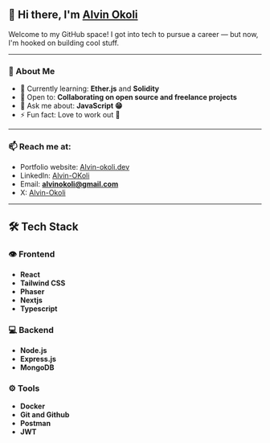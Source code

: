 ## 👋 Hi there, I'm [Alvin Okoli](https://github.com/Alvin-Okoli)


Welcome to my GitHub space! I got into tech to pursue a career — but now, I'm hooked on building cool stuff.

---

### 🧠 About Me

- 🔭 Currently learning: **Ether.js** and **Solidity**
- 👯 Open to: **Collaborating on open source and freelance projects**
- 💬 Ask me about: **JavaScript 😁**
- ⚡ Fun fact: Love to work out 💪

---

### 📫 Reach me at: 

- Portfolio website: [Alvin-okoli.dev](https://portfolio-mu-taupe-22.vercel.app/)
- LinkedIn: [Alvin-OKoli](www.linkedin.com/in/alvin-okoli-b66a7033a)
- Email: **alvinokoli@gmail.com**
- X: [Alvin-Okoli](https://x.com/AlvinOkoli)

---

## 🛠️ Tech Stack

### 👁️ Frontend
- **React**
- **Tailwind CSS**
- **Phaser**
- **Nextjs**
- **Typescript**

### 💻 Backend
- **Node.js**
- **Express.js**
- **MongoDB**

### ⚙️ Tools
- **Docker**
- **Git and Github**
- **Postman**
- **JWT**

